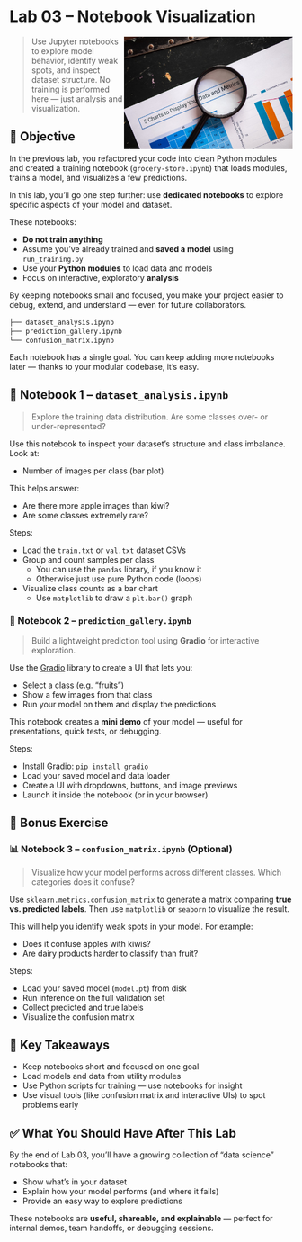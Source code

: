 
# Lab 03 – Notebook Visualization

<img src="../../media/notebook-visualization.jpg" style="width: 300px" align="right">

> Use Jupyter notebooks to explore model behavior, identify weak spots, and inspect dataset structure. No training is performed here — just analysis and visualization.

## 🧭 Objective

In the previous lab, you refactored your code into clean Python modules and created a training notebook (`grocery-store.ipynb`) that loads modules, trains a model, and visualizes a few predictions.

In this lab, you’ll go one step further: use **dedicated notebooks** to explore specific aspects of your model and dataset.

These notebooks:

* **Do not train anything**
* Assume you’ve already trained and **saved a model** using `run_training.py`
* Use your **Python modules** to load data and models
* Focus on interactive, exploratory **analysis**

By keeping notebooks small and focused, you make your project easier to debug, extend, and understand — even for future collaborators.

```
├── dataset_analysis.ipynb
├── prediction_gallery.ipynb
└── confusion_matrix.ipynb
```

Each notebook has a single goal. You can keep adding more notebooks later — thanks to your modular codebase, it’s easy.

## 🍓 Notebook 1 – `dataset_analysis.ipynb`

> Explore the training data distribution. Are some classes over- or under-represented?

Use this notebook to inspect your dataset’s structure and class imbalance. Look at:

* Number of images per class (bar plot)

This helps answer:

* Are there more apple images than kiwi?
* Are some classes extremely rare?

Steps:

* Load the `train.txt` or `val.txt` dataset CSVs
* Group and count samples per class
    - You can use the `pandas` library, if you know it
    - Otherwise just use pure Python code (loops)
* Visualize class counts as a bar chart
    - Use `matplotlib` to draw a `plt.bar()` graph

### 🤖 Notebook 2 – `prediction_gallery.ipynb`

> Build a lightweight prediction tool using **Gradio** for interactive exploration.

Use the [Gradio](https://gradio.app/) library to create a UI that lets you:

* Select a class (e.g. “fruits”)
* Show a few images from that class
* Run your model on them and display the predictions

This notebook creates a **mini demo** of your model — useful for presentations, quick tests, or debugging.

Steps:

* Install Gradio: `pip install gradio`
* Load your saved model and data loader
* Create a UI with dropdowns, buttons, and image previews
* Launch it inside the notebook (or in your browser)

## 🎁 Bonus Exercise

### 📊 Notebook 3 – `confusion_matrix.ipynb` (Optional)

> Visualize how your model performs across different classes. Which categories does it confuse?

Use `sklearn.metrics.confusion_matrix` to generate a matrix comparing **true vs. predicted labels**. Then use `matplotlib` or `seaborn` to visualize the result.

This will help you identify weak spots in your model. For example:

* Does it confuse apples with kiwis?
* Are dairy products harder to classify than fruit?

Steps:

* Load your saved model (`model.pt`) from disk
* Run inference on the full validation set
* Collect predicted and true labels
* Visualize the confusion matrix

## 🧠 Key Takeaways

* Keep notebooks short and focused on one goal
* Load models and data from utility modules
* Use Python scripts for training — use notebooks for insight
* Use visual tools (like confusion matrix and interactive UIs) to spot problems early

## ✅ What You Should Have After This Lab

By the end of Lab 03, you’ll have a growing collection of “data science” notebooks that:

* Show what’s in your dataset
* Explain how your model performs (and where it fails)
* Provide an easy way to explore predictions

These notebooks are **useful, shareable, and explainable** — perfect for internal demos, team handoffs, or debugging sessions.
